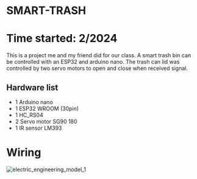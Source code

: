 # SMART-TRASH
# Time started: 2/2024
This is a project me and my friend did for our class.
A smart trash bin can be controlled with an ESP32 and arduino nano.
The trash can lid was controlled by two servo motors to open and close when received signal.
## Hardware list
- 1 Arduino nano
- 1 ESP32 WROOM (30pin)
- 1 HC_RS04
- 2 Servo motor SG90 180
- 1 IR sensor LM393

# Wiring
![electric_engineering_model_1](https://github.com/Tadataka-Rei/SMART-TRASH/assets/119736325/bed4a640-8eef-4846-8081-7bf794a871a5)
